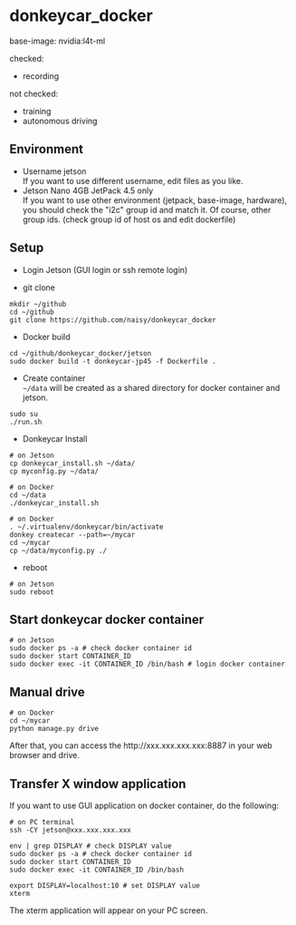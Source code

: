 # donkeycar_docker
base-image: nvidia:l4t-ml

checked:
*   recording

not checked:
*   training
*   autonomous driving

## Environment
*   Username jetson  
If you want to use different username, edit files as you like.
*   Jetson Nano 4GB JetPack 4.5 only  
If you want to use other environment (jetpack, base-image, hardware), you should check the "i2c" group id and match it. Of course, other group ids. (check group id of host os and edit dockerfile)

## Setup
*   Login Jetson (GUI login or ssh remote login)

*   git clone
```
mkdir ~/github
cd ~/github
git clone https://github.com/naisy/donkeycar_docker
```
*   Docker build  
```
cd ~/github/donkeycar_docker/jetson
sudo docker build -t donkeycar-jp45 -f Dockerfile .
```
*   Create container  
`~/data` will be created as a shared directory for docker container and jetson.  
```
sudo su
./run.sh
```
*   Donkeycar Install  
```
# on Jetson
cp donkeycar_install.sh ~/data/
cp myconfig.py ~/data/
```
```
# on Docker
cd ~/data
./donkeycar_install.sh
```
```
# on Docker
. ~/.virtualenv/donkeycar/bin/activate
donkey createcar --path=~/mycar
cd ~/mycar
cp ~/data/myconfig.py ./
```

*   reboot  
```
# on Jetson
sudo reboot
```

## Start donkeycar docker container
```
# on Jetson
sudo docker ps -a # check docker container id
sudo docker start CONTAINER_ID
sudo docker exec -it CONTAINER_ID /bin/bash # login docker container
```

## Manual drive
```
# on Docker
cd ~/mycar
python manage.py drive
```
After that, you can access the http\://xxx.xxx.xxx.xxx:8887 in your web browser and drive.


## Transfer X window application
If you want to use GUI application on docker container, do the following:
```
# on PC terminal
ssh -CY jetson@xxx.xxx.xxx.xxx

env | grep DISPLAY # check DISPLAY value
sudo docker ps -a # check docker container id
sudo docker start CONTAINER_ID
sudo docker exec -it CONTAINER_ID /bin/bash

export DISPLAY=localhost:10 # set DISPLAY value
xterm
```
The xterm application will appear on your PC screen.


